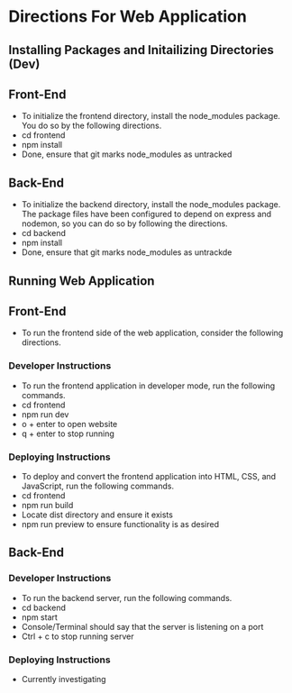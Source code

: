 # Directions For Web Application

## Installing Packages and Initailizing Directories (Dev)

## Front-End
* To initialize the frontend directory, install the node_modules package. You do so by the following directions.
* cd frontend
* npm install
* Done, ensure that git marks node_modules as untracked

## Back-End
* To initialize the backend directory, install the node_modules package. The package files have been configured to depend on express and nodemon, so you can do so by following the directions.
* cd backend
* npm install
* Done, ensure that git marks node_modules as untrackde

## Running Web Application

## Front-End
* To run the frontend side of the web application, consider the following directions.

### Developer Instructions
* To run the frontend application in developer mode, run the following commands.
* cd frontend
* npm run dev
* o + enter to open website
* q + enter to stop running
### Deploying Instructions
* To deploy and convert the frontend application into HTML, CSS, and JavaScript, run the following commands.
* cd frontend
* npm run build
* Locate dist directory and ensure it exists
* npm run preview to ensure functionality is as desired

## Back-End

### Developer Instructions
* To run the backend server, run the following commands.
* cd backend
* npm start
* Console/Terminal should say that the server is listening on a port
* Ctrl + c to stop running server
### Deploying Instructions
* Currently investigating
